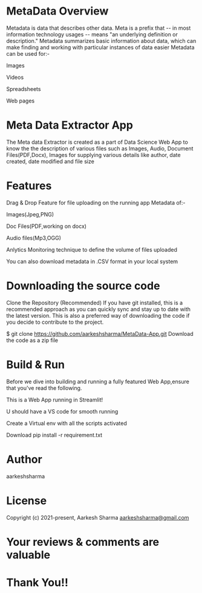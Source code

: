 # MetaData Overview
Metadata is data that describes other data. Meta is a prefix that -- in most information technology usages -- means "an underlying definition or description." 
Metadata summarizes basic information about data, which can make finding and working with particular instances of data easier
Metadata can be used for:-

Images

Videos

Spreadsheets

Web pages

# Meta Data Extractor App
The Meta data Extractor is created as a part of Data Science Web App to know the the description of various files such as Images, Audio, Document Files(PDF,Docx), Images for supplying various details like author, date created, date modified and file size

# Features
Drag & Drop Feature for file uploading on the running app
Metadata of:- 

Images(Jpeg,PNG)

Doc Files(PDF,working on docx)

Audio files(Mp3,OGG)

Anlytics Monitoring technique to define the volume of files uploaded

You can also download metadata in .CSV format in your local system

# Downloading the source code
Clone the Repository (Recommended) If you have git installed, this is a recommended approach as you can quickly sync and stay up to date with the latest version. This is also a preferred way of downloading the code if you decide to contribute to the project.

$ git clone https://github.com/aarkeshsharma/MetaData-App.git Download the code as a zip file

# Build & Run
Before we dive into building and running a fully featured Web App,ensure that you've read the following.

This is a Web App running in Streamlit!

U should have a VS code for smooth running

Create a Virtual env with all the scripts activated

Download pip install -r requirement.txt

# Author
aarkeshsharma

# License
Copyright (c) 2021-present, Aarkesh Sharma aarkeshsharma@gmail.com

# Your reviews & comments are valuable
# Thank You!!
